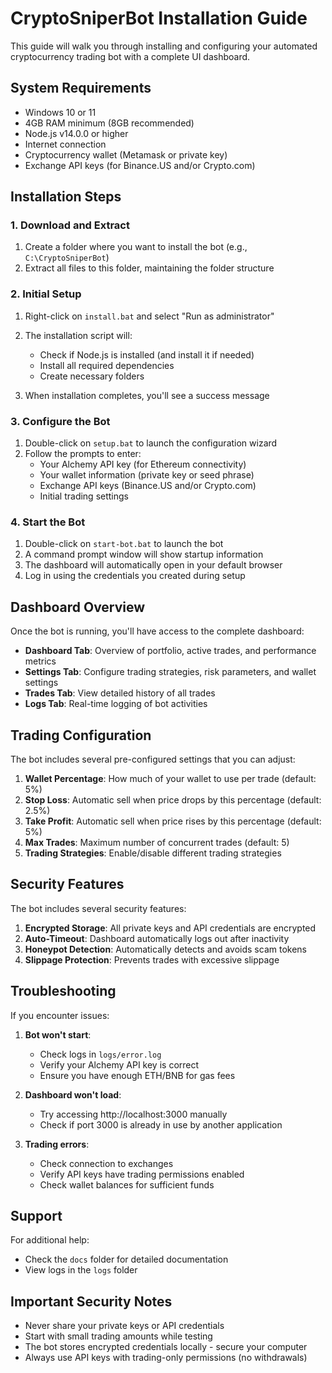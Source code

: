 # CryptoSniperBot Installation Guide

This guide will walk you through installing and configuring your automated cryptocurrency trading bot with a complete UI dashboard.

## System Requirements

- Windows 10 or 11
- 4GB RAM minimum (8GB recommended)
- Node.js v14.0.0 or higher
- Internet connection
- Cryptocurrency wallet (Metamask or private key)
- Exchange API keys (for Binance.US and/or Crypto.com)

## Installation Steps

### 1. Download and Extract

1. Create a folder where you want to install the bot (e.g., `C:\CryptoSniperBot`)
2. Extract all files to this folder, maintaining the folder structure

### 2. Initial Setup

1. Right-click on `install.bat` and select "Run as administrator"
2. The installation script will:
   - Check if Node.js is installed (and install it if needed)
   - Install all required dependencies
   - Create necessary folders

3. When installation completes, you'll see a success message

### 3. Configure the Bot

1. Double-click on `setup.bat` to launch the configuration wizard
2. Follow the prompts to enter:
   - Your Alchemy API key (for Ethereum connectivity)
   - Your wallet information (private key or seed phrase)
   - Exchange API keys (Binance.US and/or Crypto.com)
   - Initial trading settings

### 4. Start the Bot

1. Double-click on `start-bot.bat` to launch the bot
2. A command prompt window will show startup information
3. The dashboard will automatically open in your default browser
4. Log in using the credentials you created during setup

## Dashboard Overview

Once the bot is running, you'll have access to the complete dashboard:

- **Dashboard Tab**: Overview of portfolio, active trades, and performance metrics
- **Settings Tab**: Configure trading strategies, risk parameters, and wallet settings
- **Trades Tab**: View detailed history of all trades
- **Logs Tab**: Real-time logging of bot activities

## Trading Configuration

The bot includes several pre-configured settings that you can adjust:

1. **Wallet Percentage**: How much of your wallet to use per trade (default: 5%)
2. **Stop Loss**: Automatic sell when price drops by this percentage (default: 2.5%)
3. **Take Profit**: Automatic sell when price rises by this percentage (default: 5%)
4. **Max Trades**: Maximum number of concurrent trades (default: 5)
5. **Trading Strategies**: Enable/disable different trading strategies

## Security Features

The bot includes several security features:

1. **Encrypted Storage**: All private keys and API credentials are encrypted
2. **Auto-Timeout**: Dashboard automatically logs out after inactivity
3. **Honeypot Detection**: Automatically detects and avoids scam tokens
4. **Slippage Protection**: Prevents trades with excessive slippage

## Troubleshooting

If you encounter issues:

1. **Bot won't start**:
   - Check logs in `logs/error.log`
   - Verify your Alchemy API key is correct
   - Ensure you have enough ETH/BNB for gas fees

2. **Dashboard won't load**:
   - Try accessing http://localhost:3000 manually
   - Check if port 3000 is already in use by another application

3. **Trading errors**:
   - Check connection to exchanges
   - Verify API keys have trading permissions enabled
   - Check wallet balances for sufficient funds

## Support

For additional help:
- Check the `docs` folder for detailed documentation
- View logs in the `logs` folder

## Important Security Notes

- Never share your private keys or API credentials
- Start with small trading amounts while testing
- The bot stores encrypted credentials locally - secure your computer
- Always use API keys with trading-only permissions (no withdrawals)
